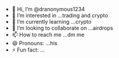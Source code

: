 - 👋 Hi, I’m @dranonymous1234
- 👀 I’m interested in ...trading and crypto 
- 🌱 I’m currently learning ...crypto 
- 💞️ I’m looking to collaborate on ...airdrops
- 📫 How to reach me ...dm me
- 😄 Pronouns: ...his
- ⚡ Fun fact: ...

<!---
dranonymous1234/dranonymous1234 is a ✨ special ✨ repository because its `README.md` (this file) appears on your GitHub profile.
You can click the Preview link to take a look at your changes.
--->
